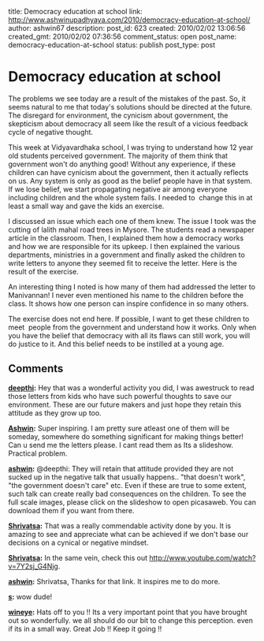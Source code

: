title: Democracy education at school
link: http://www.ashwinupadhyaya.com/2010/democracy-education-at-school/
author: ashwin67
description: 
post_id: 623
created: 2010/02/02 13:06:56
created_gmt: 2010/02/02 07:36:56
comment_status: open
post_name: democracy-education-at-school
status: publish
post_type: post

# Democracy education at school

The problems we see today are a result of the mistakes of the past. So, it seems natural to me that today's solutions should be directed at the future. The disregard for environment, the cynicism about government, the skepticism about democracy all seem like the result of a vicious feedback cycle of negative thought.

This week at Vidyavardhaka school, I was trying to understand how 12 year old students perceived government. The majority of them think that government won't do anything good! Without any experience, if these children can have cynicism about the government, then it actually reflects on us. Any system is only as good as the belief people have in that system. If we lose belief, we start propagating negative air among everyone including children and the whole system fails. I needed to  change this in at least a small way and gave the kids an exercise.

I discussed an issue which each one of them knew. The issue I took was the cutting of lalith mahal road trees in Mysore. The students read a newspaper article in the classroom. Then, I explained them how a democracy works and how we are responsible for its upkeep. I then explained the various departments, ministries in a government and finally asked the children to write letters to anyone they seemed fit to receive the letter. Here is the result of the exercise. 

An interesting thing I noted is how many of them had addressed the letter to Manivannan! I never even mentioned his name to the children before the class. It shows how one person can inspire confidence in so many others.

The exercise does not end here. If possible, I want to get these children to meet  people from the government and understand how it works. Only when you have the belief that democracy with all its flaws can still work, you will do justice to it. And this belief needs to be instilled at a young age.

## Comments

**[deepthi](#133 "2010-02-02 14:51:38"):** Hey that was a wonderful activity you did, I was awestruck to read those letters from kids who have such powerful thoughts to save our environment. These are our future makers and just hope they retain this attitude as they grow up too.

**[Ashwin](#134 "2010-02-02 16:13:05"):** Super inspiring. I am pretty sure atleast one of them will be someday, somewhere do something significant for making things better! Can u send me the letters please. I cant read them as Its a slideshow. Practical problem.

**[ashwin](#135 "2010-02-02 16:27:08"):** @deepthi: They will retain that attitude provided they are not sucked up in the negative talk that usually happens.. "that doesn't work", "the government doesn't care" etc. Even if these are true to some extent, such talk can create really bad consequences on the children. To see the full scale images, please click on the slideshow to open picasaweb. You can download them if you want from there.

**[Shrivatsa](#136 "2010-02-03 10:06:55"):** That was a really commendable activity done by you. It is amazing to see and appreciate what can be achieved if we don't base our decisions on a cynical or negative mindset.

**[Shrivatsa](#137 "2010-02-03 10:23:37"):** In the same vein, check this out http://www.youtube.com/watch?v=7Y2sj_G4Njg.

**[ashwin](#138 "2010-02-03 20:21:06"):** Shrivatsa, Thanks for that link. It inspires me to do more.

**[s](#139 "2010-02-04 04:32:29"):** wow dude!

**[wineye](#140 "2010-02-05 12:48:44"):** Hats off to you !! Its a very important point that you have brought out so wonderfully. we all should do our bit to change this perception. even if its in a small way. Great Job !! Keep it going !!

